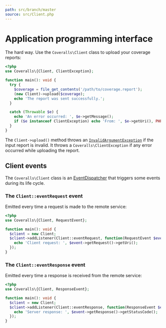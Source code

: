 ```yaml
---
path: src/branch/master
source: src/Client.php
---
```


# Application programming interface
The hard way. Use the `Coveralls\Client` class to upload your coverage reports:

```php
<?php
use Coveralls\{Client, ClientException};

function main(): void {
  try {
    $coverage = file_get_contents('/path/to/coverage.report');
    (new Client)->upload($coverage);
    echo 'The report was sent successfully.';
  }

  catch (Throwable $e) {
    echo 'An error occurred: ', $e->getMessage();
    if ($e instanceof ClientException) echo 'From: ', $e->getUri(), PHP_EOL;
  }
}
```

The `Client->upload()` method throws an [`InvalidArgumentException`](https://www.php.net/manual/en/class.invalidargumentexception.php)
if the input report is invalid. It throws a `Coveralls\ClientException` if any error occurred while uploading the report.

## Client events
The `Coveralls\Client` class is an [EventDispatcher](https://symfony.com/doc/current/components/event_dispatcher.html) that triggers some events during its life cycle.

### The `Client::eventRequest` event
Emitted every time a request is made to the remote service:

```php
<?php
use Coveralls\{Client, RequestEvent};

function main(): void {
  $client = new Client;
  $client->addListener(Client::eventRequest, function(RequestEvent $event) {
    echo 'Client request: ', $event->getRequest()->getUri();
  });
}
```

### The `Client::eventResponse` event
Emitted every time a response is received from the remote service:

```php
<?php
use Coveralls\{Client, ResponseEvent};

function main(): void {
  $client = new Client;
  $client->addListener(Client::eventResponse, function(ResponseEvent $event) {
    echo 'Server response: ', $event->getResponse()->getStatusCode();
  });
}
```
